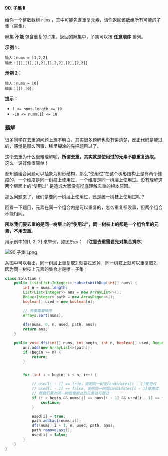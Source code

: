 #### 90. 子集 II

给你一个整数数组 `nums` ，其中可能包含重复元素，请你返回该数组所有可能的子集（幂集）。

解集 **不能** 包含重复的子集。返回的解集中，子集可以按 **任意顺序** 排列。

**示例 1：**

```shell
输入：nums = [1,2,2]
输出：[[],[1],[1,2],[1,2,2],[2],[2,2]]
```

**示例 2：**

```shell
输入：nums = [0]
输出：[[],[0]]
```

**提示：**

- `1 <= nums.length <= 10`
- `-10 <= nums[i] <= 10`

### 题解

很多同学在去重的问题上想不明白，其实很多题解也没有讲清楚，反正代码是能过的，感觉是那么回事，稀里糊涂的先把题目过了。

这个去重为什么很难理解呢，**所谓去重，其实就是使用过的元素不能重复选取。** 这么一说好像很简单！

都知道组合问题可以抽象为树形结构，那么“使用过”在这个树形结构上是有两个维度的，一个维度是同一树枝上使用过，一个维度是同一树层上使用过。没有理解这两个层面上的“使用过” 是造成大家没有彻底理解去重的根本原因。

那么问题来了，我们是要同一树层上使用过，还是统一树枝上使用过呢？

回看一下题目，元素在同一个组合内是可以重复的，怎么重复都没事，但两个组合不能相同。

**所以我们要去重的是同一树层上的“使用过”，同一树枝上的都是一个组合里的元素，不用去重**。

用示例中的[1, 2, 2] 来举例，如图所示： （**注意去重需要先对集合排序**）

![90.子集II.png](http://gitlab.wsh-study.com/xp-study/LeeteCode/blob/master/回溯算法/images/子集II/1.jpg)

从图中可以看出，同一树层上重复取2 就要过滤掉，同一树枝上就可以重复取2，因为同一树枝上元素的集合才是唯一子集！

```java
class Solution {
    public List<List<Integer>> subsetsWithDup(int[] nums) {
        int n = nums.length;
        List<List<Integer>> ans = new ArrayList<>();
        Deque<Integer> path = new ArrayDeque<>();
        boolean[] used = new boolean[n];

        // 去重需要排序
        Arrays.sort(nums);
        
        dfs(nums, 0, n, used, path, ans);
        return ans;
    }

    public void dfs(int[] nums, int begin, int n, boolean[] used, Deque<Integer> path, List<List<Integer>> ans) {
        ans.add(new ArrayList<>(path));
        if (begin >= n) {
            return;
        }


        for (int i = begin; i < n; i++) {

            // used[i - 1] == true，说明同一树支candidates[i - 1]使用过
            // used[i - 1] == false，说明同一树层candidates[i - 1]使用过
            // 而我们要对同一树层使用过的元素进行跳过
            if (i > begin && nums[i] == nums[i - 1] && used[i - 1] == false) {
                continue;
            }

            used[i] = true;
            path.addLast(nums[i]);
            dfs(nums, i + 1, n, used, path, ans);
            path.removeLast();
            used[i] = false;
        }
    }
}
```

